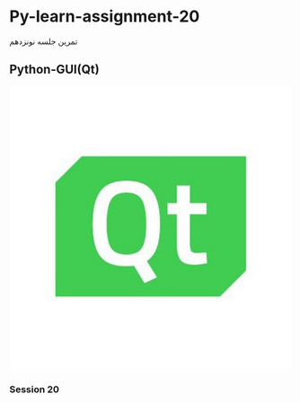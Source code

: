 # Py-learn-assignment-20
تمرین جلسه نونزدهم
## Python-GUI(Qt)

![GUI](assets/GUI.jpg)

### Session 20

